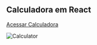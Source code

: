 ## Calculadora em React

[Acessar Calculadora](https://projetos-em-react-js.vercel.app/)

![Calculator](https://user-images.githubusercontent.com/96010876/177065932-5cee1aef-a237-4694-91dc-f3911763de5e.png)

